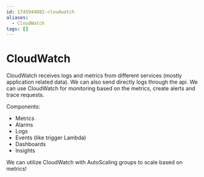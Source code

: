 ```yaml
---
id: 1745944082-cloudwatch
aliases:
  - CloudWatch
tags: []
---
```


# CloudWatch

CloudWatch receives logs and metrics from different services (mostly application related data). We can also send directly logs through the api. We can use CloudWatch for monitoring based on the metrics, create alerts and trace requests.

Components:
- Metrics
- Alarms
- Logs
- Events (like trigger Lambda)
- Dashboards
- Insights

We can utilize CloudWatch with AutoScaling groups to scale based on metrics!


